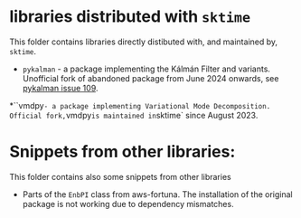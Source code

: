 # libraries distributed with `sktime`

This folder contains libraries directly distibuted with, and maintained by, `sktime`.

* `pykalman` - a package implementing the Kálmán Filter and variants.
  Unofficial fork of abandoned package from June 2024 onwards,
  see [pykalman issue 109](https://github.com/pykalman/pykalman/issues/109).

*``vmdpy` - a package implementing Variational Mode Decomposition.
  Official fork, `vmdpy` is maintained in `sktime` since August 2023.


# Snippets from other libraries:

This folder contains also some snippets from other libraries

* Parts of the `EnbPI` class from aws-fortuna.
  The installation of the original package is not working due to dependency
  mismatches.
